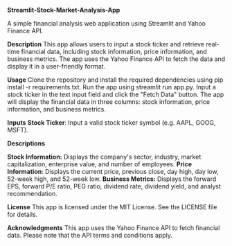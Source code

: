 **Streamlit-Stock-Market-Analysis-App**

A simple financial analysis web application using Streamlit and Yahoo Finance API.

**Description**
This app allows users to input a stock ticker and retrieve real-time financial data, including stock information, price information, and business metrics. The app uses the Yahoo Finance API to fetch the data and display it in a user-friendly format.

**Usage**
Clone the repository and install the required dependencies using pip install -r requirements.txt.
Run the app using streamlit run app.py.
Input a stock ticker in the text input field and click the "Fetch Data" button.
The app will display the financial data in three columns: stock information, price information, and business metrics.

**Inputs**
**Stock Ticker**: Input a valid stock ticker symbol (e.g. AAPL, GOOG, MSFT).

**Descriptions**

**Stock Information:** Displays the company's sector, industry, market capitalization, enterprise value, and number of employees.
**Price Information**: Displays the current price, previous close, day high, day low, 52-week high, and 52-week low.
**Business Metrics:** Displays the forward EPS, forward P/E ratio, PEG ratio, dividend rate, dividend yield, and analyst recommendation.

**License**
This app is licensed under the MIT License. See the LICENSE file for details.

**Acknowledgments**
This app uses the Yahoo Finance API to fetch financial data. Please note that the API terms and conditions apply.

